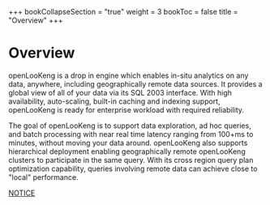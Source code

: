 +++
bookCollapseSection = "true"
weight = 3
bookToc = false
title = "Overview"
+++

# Overview

openLooKeng is a drop in engine which enables in-situ analytics on any data, anywhere, including geographically remote data sources. It provides a global view of all of your data via its SQL 2003 interface. With high availability, auto-scaling, built-in caching and indexing support, openLooKeng is ready for enterprise workload with required reliability. 

The goal of openLooKeng is to support data exploration, ad hoc queries, and batch processing with near real time latency ranging from 100+ms to minutes, without moving your data around. openLooKeng also supports hierarchical deployment enabling geographically remote openLooKeng clusters to participate in the same query. With its cross region query plan optimization capability, queries involving remote data can achieve close to "local" performance.

[NOTICE](../../NOTICE.md)


